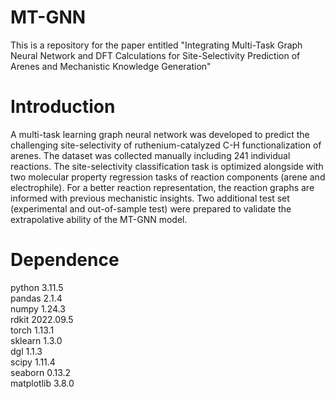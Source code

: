 # MT-GNN
This is a repository for the paper entitled "Integrating Multi-Task Graph Neural Network and DFT Calculations for Site-Selectivity Prediction of Arenes and Mechanistic Knowledge Generation"
# Introduction
A multi-task learning graph neural network was developed to predict the challenging site-selectivity of ruthenium-catalyzed C-H functionalization of arenes. The dataset was collected manually including 241 individual reactions. The site-selectivity classification task is optimized alongside with two molecular property regression tasks of reaction components (arene and electrophile). For a better reaction representation, the reaction graphs are informed with previous mechanistic insights. Two additional test set (experimental and out-of-sample test) were prepared to validate the extrapolative ability of the MT-GNN model.
# Dependence
python 3.11.5  
pandas 2.1.4  
numpy 1.24.3  
rdkit 2022.09.5  
torch 1.13.1  
sklearn 1.3.0  
dgl 1.1.3  
scipy 1.11.4  
seaborn 0.13.2  
matplotlib 3.8.0  
